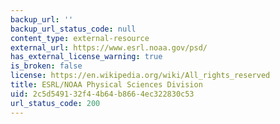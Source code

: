 ```yaml
---
backup_url: ''
backup_url_status_code: null
content_type: external-resource
external_url: https://www.esrl.noaa.gov/psd/
has_external_license_warning: true
is_broken: false
license: https://en.wikipedia.org/wiki/All_rights_reserved
title: ESRL/NOAA Physical Sciences Division
uid: 2c5d5491-32f4-4b64-b866-4ec322830c53
url_status_code: 200
---
```

